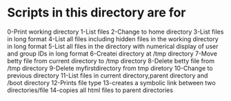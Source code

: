# Scripts in this directory are for 
0-Print working directory
1-List files
2-Change to home directory
3-List files in long format
4-List all files including hidden files in the working directory in long format
5-List all files in the directory with  numerical display of user and group IDs in long format
6-Createi directory at /tmp directory
7-Move betty file from current directory to /tmp directory
8-Delete betty file from /tmp directory
9-Delete myfirstdirectory from tmp diretory
10-Change to previous directory
11-List files in current directory,parent directory and /boot directory
12-Prints file type
13-creates a symbolic link between two directories/file
14-copies all html files to parent directories

